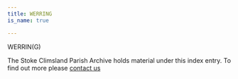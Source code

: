 ```yaml
---
title: WERRING
is_name: true

---
```


WERRIN(G)


The Stoke Climsland Parish Archive holds material under this index entry. To find out more please [contact us](/contact/)
